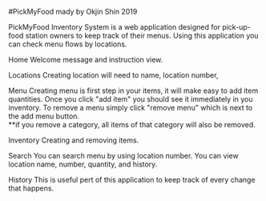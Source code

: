#PickMyFood mady by Okjin Shin 2019

PickMyFood Inventory System is a web application designed for pick-up-food station owners to keep track of their menus.
Using this application you can check menu flows by locations. 

Home 
Welcome message and instruction view. 

Locations
Creating location will need to name, location number, 

Menu
Creating menu is first step in your items, it will make easy to add item quantities.  Once you click "add item" you should see it immediately in you inventory.
To remove a menu simply click "remove menu" which is next to the add menu button.  
**if you remove a category, all items of that category will also be removed.

Inventory
Creating and removing items.  

Search
You can search menu by using location number.  You can view location name, number, quantity, and history. 

History
This is useful pert of this application to keep track of every change that happens. 

